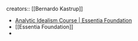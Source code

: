 creators:: [[Bernardo Kastrup]]
- [Analytic Idealism Course | Essentia Foundation](https://www.essentiafoundation.org/analytic-idealism-course/)
- [[Essentia Foundation]]
-
